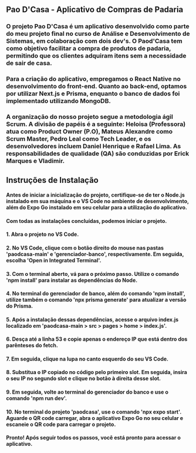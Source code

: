 ## Pao D'Casa - Aplicativo de Compras de Padaria
### O projeto Pao D'Casa é um aplicativo desenvolvido como parte do meu projeto final no curso de Análise e Desenvolvimento de Sistemas, em colaboração com dois dev's. O Paod'Casa tem como objetivo facilitar a compra de produtos de padaria, permitindo que os clientes adquiram itens sem a necessidade de sair de casa.
###  Para a criação do aplicativo, empregamos o React Native no desenvolvimento do front-end. Quanto ao back-end, optamos por utilizar Next.js e Prisma, enquanto o banco de dados foi implementado utilizando MongoDB.

### A organização do nosso projeto segue a metodologia ágil Scrum. A divisão de papéis é a seguinte: Heloisa (Professora) atua como Product Owner (P.O), Mateus Alexandre como Scrum Master, Pedro Leal como Tech Leader, e os desenvolvedores incluem Daniel Henrique e Rafael Lima. As responsabilidades de qualidade (QA) são conduzidas por Erick Marques e Vladimir.

## Instruções de Instalação

#### Antes de iniciar a inicialização do projeto, certifique-se de ter o Node.js instalado em sua máquina e o VS Code no ambiente de desenvolvimento, além do Expo Go instalado em seu celular para a utilização do aplicativo.

#### Com todas as instalações concluídas, podemos iniciar o projeto.

#### 1. Abra o projeto no VS Code.

#### 2. No VS Code, clique com o botão direito do mouse nas pastas 'paodcasa-main' e 'gerenciador-banco', respectivamente. Em seguida, escolha 'Open in Integrated Terminal'.

#### 3. Com o terminal aberto, vá para o próximo passo. Utilize o comando 'npm install' para instalar as dependências do Node.

#### 4. No terminal do gerenciador de banco, além do comando 'npm install', utilize também o comando 'npx prisma generate' para atualizar a versão do Prisma.

#### 5. Após a instalação dessas dependências, acesse o arquivo index.js localizado em 'paodcasa-main > src > pages > home > index.js'.

#### 6. Desça até a linha 53 e copie apenas o endereço IP que está dentro dos parênteses do fetch.

#### 7. Em seguida, clique na lupa no canto esquerdo do seu VS Code.

#### 8. Substitua o IP copiado no código pelo primeiro slot. Em seguida, insira o seu IP no segundo slot e clique no botão à direita desse slot.

#### 9. Em seguida, volte ao terminal do gerenciador do banco e use o comando 'npm run dev'.

#### 10. No terminal do projeto 'paodcasa', use o comando 'npx expo start'. Aguarde o QR code carregar, abra o aplicativo Expo Go no seu celular e escaneie o QR code para carregar o projeto.

#### Pronto! Após seguir todos os passos, você está pronto para acessar o aplicativo.
